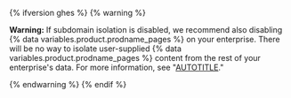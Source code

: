 {% ifversion ghes %}
{% warning %}

**Warning:** If subdomain isolation is disabled, we recommend also disabling {% data variables.product.prodname_pages %} on your enterprise. There will be no way to isolate user-supplied {% data variables.product.prodname_pages %} content from the rest of your enterprise's data. For more information, see "[AUTOTITLE](/admin/configuration/configuring-your-enterprise/configuring-github-pages-for-your-enterprise)."

{% endwarning %}
{% endif %}
